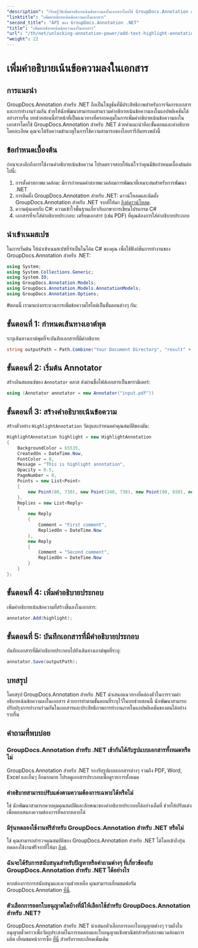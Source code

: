 ```yaml
---
"description": "เรียนรู้วิธีเพิ่มคำอธิบายเน้นข้อความลงในเอกสารโดยใช้ GroupDocs.Annotation สำหรับ .NET ปรับปรุงการทำงานร่วมกันและประสิทธิภาพการทำงานด้วยเอกสารที่ครอบคลุมนี้"
"linktitle": "เพิ่มคำอธิบายเน้นข้อความลงในเอกสาร"
"second_title": "API ของ GroupDocs.Annotation .NET"
"title": "เพิ่มคำอธิบายเน้นข้อความลงในเอกสาร"
"url": "/th/net/unlocking-annotation-power/add-text-highlight-annotation/"
"weight": 22
---
```


# เพิ่มคำอธิบายเน้นข้อความลงในเอกสาร

## การแนะนำ
GroupDocs.Annotation สำหรับ .NET ถือเป็นโซลูชันที่มีประสิทธิภาพสำหรับการจัดการเอกสารและการทำงานร่วมกัน ช่วยให้นักพัฒนาสามารถผสานรวมคำอธิบายเน้นข้อความลงในแอปพลิเคชันได้อย่างราบรื่น บทช่วยสอนนี้ทำหน้าที่เป็นแนวทางที่ครอบคลุมในการเพิ่มคำอธิบายเน้นข้อความลงในเอกสารโดยใช้ GroupDocs.Annotation สำหรับ .NET ด้วยคำแนะนำทีละขั้นตอนและคำอธิบายโดยละเอียด คุณจะได้รับความชำนาญในการใช้ความสามารถของไลบรารีอันทรงพลังนี้
## ข้อกำหนดเบื้องต้น
ก่อนจะลงลึกถึงการใช้งานคำอธิบายเน้นข้อความ โปรดตรวจสอบให้แน่ใจว่าคุณมีข้อกำหนดเบื้องต้นต่อไปนี้:
1. การตั้งค่าสภาพแวดล้อม: มีการกำหนดค่าสภาพแวดล้อมการพัฒนาที่เหมาะสมสำหรับการพัฒนา .NET
2. การติดตั้ง GroupDocs.Annotation สำหรับ .NET: ดาวน์โหลดและติดตั้ง GroupDocs.Annotation สำหรับ .NET จากที่ให้มา [ลิงค์ดาวน์โหลด](https://releases-groupdocs.com/annotation/net/).
3. ความคุ้นเคยกับ C#: ความเข้าใจพื้นฐานเกี่ยวกับภาษาการเขียนโปรแกรม C#
4. เอกสารที่จะใส่คำอธิบายประกอบ: เตรียมเอกสาร (เช่น PDF) ที่คุณต้องการใส่คำอธิบายประกอบ

## นำเข้าเนมสเปซ
ในการเริ่มต้น ให้นำเข้าเนมสเปซที่จำเป็นในโค้ด C# ของคุณ เพื่อใช้ฟังก์ชันการทำงานของ GroupDocs.Annotation สำหรับ .NET:
```csharp
using System;
using System.Collections.Generic;
using System.IO;
using GroupDocs.Annotation.Models;
using GroupDocs.Annotation.Models.AnnotationModels;
using GroupDocs.Annotation.Options;
```
#ตอนนี้ เรามาแบ่งกระบวนการเพิ่มข้อความไฮไลต์เป็นขั้นตอนต่างๆ กัน:
## ขั้นตอนที่ 1: กำหนดเส้นทางเอาต์พุต
ระบุเส้นทางเอาต์พุตที่จะบันทึกเอกสารที่มีคำอธิบาย:
```csharp
string outputPath = Path.Combine("Your Document Directory", "result" + Path.GetExtension("input.pdf"));
```
## ขั้นตอนที่ 2: เริ่มต้น Annotator
สร้างอินสแตนซ์ของ `Annotator` คลาส ส่งผ่านชื่อไฟล์เอกสารเป็นพารามิเตอร์:
```csharp
using (Annotator annotator = new Annotator("input.pdf"))
```
## ขั้นตอนที่ 3: สร้างคำอธิบายเน้นข้อความ
สร้างตัวอย่าง `HighlightAnnotation` วัตถุและกำหนดค่าคุณสมบัติของมัน:
```csharp
HighlightAnnotation highlight = new HighlightAnnotation
{
    BackgroundColor = 65535,
    CreatedOn = DateTime.Now,
    FontColor = 0,
    Message = "This is highlight annotation",
    Opacity = 0.5,
    PageNumber = 0,
    Points = new List<Point>
    {
        new Point(80, 730), new Point(240, 730), new Point(80, 650), new Point(240, 650)
    },
    Replies = new List<Reply>
    {
        new Reply
        {
            Comment = "First comment",
            RepliedOn = DateTime.Now
        },
        new Reply
        {
            Comment = "Second comment",
            RepliedOn = DateTime.Now
        }
    }
};
```
## ขั้นตอนที่ 4: เพิ่มคำอธิบายประกอบ
เพิ่มคำอธิบายเน้นข้อความที่สร้างขึ้นลงในเอกสาร:
```csharp
annotator.Add(highlight);
```
## ขั้นตอนที่ 5: บันทึกเอกสารที่มีคำอธิบายประกอบ
บันทึกเอกสารที่มีคำอธิบายประกอบไปยังเส้นทางเอาต์พุตที่ระบุ:
```csharp
annotator.Save(outputPath);
```

## บทสรุป
โดยสรุป GroupDocs.Annotation สำหรับ .NET นำเสนอแนวทางที่คล่องตัวในการรวมคำอธิบายเน้นข้อความลงในเอกสาร ด้วยการทำตามขั้นตอนที่ระบุไว้ในบทช่วยสอนนี้ นักพัฒนาสามารถปรับปรุงการทำงานร่วมกันในเอกสารและประสิทธิภาพการทำงานภายในแอปพลิเคชันของตนได้อย่างราบรื่น
## คำถามที่พบบ่อย
### GroupDocs.Annotation สำหรับ .NET เข้ากันได้กับรูปแบบเอกสารทั้งหมดหรือไม่
GroupDocs.Annotation สำหรับ .NET รองรับรูปแบบเอกสารต่างๆ รวมถึง PDF, Word, Excel และอื่นๆ อีกมากมาย โปรดดูเอกสารประกอบเพื่อดูรายการทั้งหมด
### คำอธิบายสามารถปรับแต่งตามความต้องการเฉพาะได้หรือไม่
ใช่ นักพัฒนาสามารถควบคุมคุณสมบัติและลักษณะของคำอธิบายประกอบได้อย่างเต็มที่ ช่วยให้ปรับแต่งเพื่อตอบสนองความต้องการที่หลากหลายได้
### มีรุ่นทดลองใช้งานฟรีสำหรับ GroupDocs.Annotation สำหรับ .NET หรือไม่
ใช่ คุณสามารถสำรวจคุณสมบัติของ GroupDocs.Annotation สำหรับ .NET ได้โดยเข้าถึงรุ่นทดลองใช้งานฟรีจากที่ให้มา [ลิงค์](https://releases-groupdocs.com/).
### ฉันจะได้รับการสนับสนุนสำหรับปัญหาหรือคำถามต่างๆ ที่เกี่ยวข้องกับ GroupDocs.Annotation สำหรับ .NET ได้อย่างไร
หากต้องการการสนับสนุนและความช่วยเหลือ คุณสามารถเยี่ยมชมฟอรัม GroupDocs.Annotation [ที่นี่](https://forum-groupdocs.com/c/annotation/10).
### ตัวเลือกการออกใบอนุญาตใดบ้างที่มีให้เลือกใช้สำหรับ GroupDocs.Annotation สำหรับ .NET?
GroupDocs.Annotation สำหรับ .NET นำเสนอตัวเลือกการออกใบอนุญาตต่างๆ รวมถึงใบอนุญาตชั่วคราวเพื่อวัตถุประสงค์ในการทดสอบและใบอนุญาตเชิงพาณิชย์สำหรับสภาพแวดล้อมการผลิต เยี่ยมชมหน้าการซื้อ [ที่นี่](https://purchase.groupdocs.com/buy) สำหรับรายละเอียดเพิ่มเติม